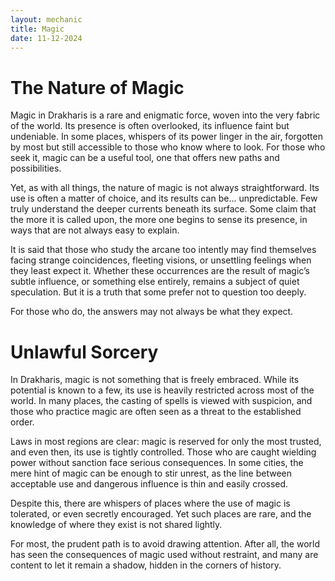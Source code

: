 ```yaml
---
layout: mechanic
title: Magic
date: 11-12-2024
---
```

# The Nature of Magic
Magic in Drakharis is a rare and enigmatic force, woven into the very fabric of the world. Its presence is often overlooked, its influence faint but undeniable. In some places, whispers of its power linger in the air, forgotten by most but still accessible to those who know where to look. For those who seek it, magic can be a useful tool, one that offers new paths and possibilities.  

Yet, as with all things, the nature of magic is not always straightforward. Its use is often a matter of choice, and its results can be... unpredictable. Few truly understand the deeper currents beneath its surface. Some claim that the more it is called upon, the more one begins to sense its presence, in ways that are not always easy to explain.  

It is said that those who study the arcane too intently may find themselves facing strange coincidences, fleeting visions, or unsettling feelings when they least expect it. Whether these occurrences are the result of magic’s subtle influence, or something else entirely, remains a subject of quiet speculation. But it is a truth that some prefer not to question too deeply.  

For those who do, the answers may not always be what they expect.

# Unlawful Sorcery
In Drakharis, magic is not something that is freely embraced. While its potential is known to a few, its use is heavily restricted across most of the world. In many places, the casting of spells is viewed with suspicion, and those who practice magic are often seen as a threat to the established order.

Laws in most regions are clear: magic is reserved for only the most trusted, and even then, its use is tightly controlled. Those who are caught wielding power without sanction face serious consequences. In some cities, the mere hint of magic can be enough to stir unrest, as the line between acceptable use and dangerous influence is thin and easily crossed.

Despite this, there are whispers of places where the use of magic is tolerated, or even secretly encouraged. Yet such places are rare, and the knowledge of where they exist is not shared lightly.

For most, the prudent path is to avoid drawing attention. After all, the world has seen the consequences of magic used without restraint, and many are content to let it remain a shadow, hidden in the corners of history.